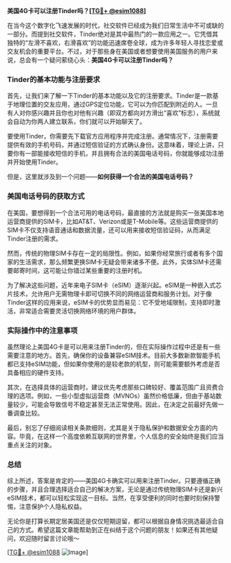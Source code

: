 **美国4G卡可以注册Tinder吗？[[TG💪+ @esim1088](https://t.me/s/esim1088)]**

在当今这个数字化飞速发展的时代，社交软件已经成为我们日常生活中不可或缺的一部分。而提到社交软件，Tinder绝对是其中最热门的一款应用之一。它凭借其独特的“左滑不喜欢，右滑喜欢”的功能迅速席卷全球，成为许多年轻人寻找恋爱或交友机会的重要平台。不过，对于那些身在美国或者想要使用美国服务的用户来说，总会有一个疑问萦绕心头：**美国4G卡可以注册Tinder吗？**

### Tinder的基本功能与注册要求

首先，让我们来了解一下Tinder的基本功能以及它的注册要求。Tinder是一款基于地理位置的交友应用，通过GPS定位功能，它可以为你匹配到附近的人。一旦有人对你感兴趣并且你也对他有兴趣（即双方都向对方滑出“喜欢”标志），系统就会自动为你两人建立联系，你们就可以开始聊天了。

要使用Tinder，你需要先下载官方应用程序并完成注册。通常情况下，注册需要提供有效的手机号码，并通过短信验证的方式确认身份。这意味着，理论上讲，只要你有一部能接收短信的手机，并且拥有合法的美国电话号码，你就能够成功注册并开始使用Tinder。

但是，这里就涉及到一个问题——**如何获得一个合法的美国电话号码？**

### 美国电话号码的获取方式

在美国，要想得到一个合法可用的电话号码，最直接的方法就是购买一张美国本地运营商提供的SIM卡，比如AT&T、Verizon或是T-Mobile等。这些运营商提供的SIM卡不仅支持语音通话和数据流量，还可以用来接收短信验证码，从而满足Tinder注册的需求。

然而，传统的物理SIM卡存在一定的局限性。例如，如果你经常旅行或者有多个国家的生活需求，那么频繁更换SIM卡无疑会带来诸多不便。此外，实体SIM卡还需要邮寄时间，这可能让你错过某些重要的注册时机。

为了解决这些问题，近年来电子SIM卡（eSIM）逐渐兴起。eSIM是一种嵌入式芯片技术，允许用户无需物理卡即可切换不同的网络运营商和服务计划。对于像Tinder这样的应用来说，eSIM卡的优势显而易见：它不受地域限制，支持即时激活，非常适合需要灵活切换网络环境的用户群体。

### 实际操作中的注意事项

虽然理论上美国4G卡是可以用来注册Tinder的，但在实际操作过程中还是有一些需要注意的地方。首先，确保你的设备兼容eSIM技术。目前大多数新款智能手机都已支持eSIM功能，但如果你使用的是较老款的机型，则可能需要额外考虑是否具备相应的硬件支持。

其次，在选择具体的运营商时，建议优先考虑那些口碑较好、覆盖范围广且资费合理的选项。例如，一些小型虚拟运营商（MVNOs）虽然价格低廉，但由于基站数量较少，可能会导致信号不稳定甚至无法正常使用。因此，在决定之前最好先做一番调查比较。

最后，别忘了仔细阅读相关条款细则，尤其是关于隐私保护和数据安全方面的内容。毕竟，在这样一个高度依赖互联网的世界里，个人信息的安全始终是我们应当重点关注的对象。

### 总结

综上所述，答案是肯定的——美国4G卡确实可以用来注册Tinder。只要遵循正确的步骤，并且合理选择适合自己的解决方案，无论是通过传统物理SIM卡还是新兴eSIM技术，都可以轻松实现这一目标。当然，在享受便利的同时也要时刻保持警惕，注意保护个人隐私权益。

无论你是打算长期定居美国还是仅仅短期逗留，都可以根据自身情况挑选最适合自己的方式。希望这篇文章能帮助到正在纠结于这个问题的朋友！如果还有其他疑问，欢迎随时留言讨论哦～

[[TG💪+ @esim1088](https://t.me/s/esim1088) ![Image](https://i.postimg.cc/4NQfJmqS/Snipaste-2025-05-13-00-14-12.png)]